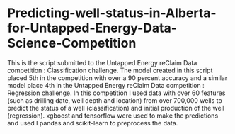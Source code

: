# Predicting-well-status-in-Alberta-for-Untapped-Energy-Data-Science-Competition

This is the script submitted to the Untapped Energy reClaim Data competition : Classification challenge. 
The model created in this script placed 5th in the competition with over a 90 percent accuracy and a similar model place 4th in the Untapped Energy reClaim Data competition : Regression challenge.
In this competition I used data  with over 60 features (such as drilling date, well depth and location) from over 700,000 wells to predict the status of a well (classification) and initial production of the well (regression). xgboost and tensorflow were used to make the predictions and used I pandas and scikit-learn to preprocess the data.  

